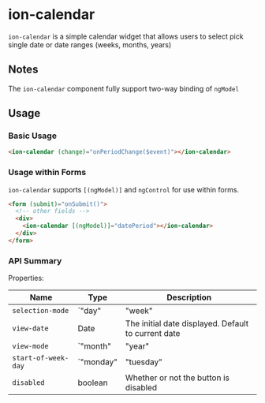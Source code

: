 # ion-calendar

`ion-calendar` is a simple calendar widget that allows users to
select pick single date or date ranges (weeks, months, years)


## Notes

The `ion-calendar` component fully support two-way binding of
`ngModel`


## Usage

### Basic Usage

```html
<ion-calendar (change)="onPeriodChange($event)"></ion-calendar>
```


### Usage within Forms

`ion-calendar` supports `[(ngModel)]` and `ngControl` for use within
forms.

```html
<form (submit)="onSubmit()">
  <!-- other fields -->
  <div>
    <ion-calendar [(ngModel)]="datePeriod"></ion-calendar>
  </div>
</form>
```


### API Summary

Properties:

| Name | Type | Description |
| --- | --- | --- |
| `selection-mode` | `"day" | "week" | "month" | "year"` | The range of dates selected when user clicks on a date
| `view-date` | Date | The initial date displayed. Default to current date
| `view-mode` | `"month" | "year" | "decade"` | The initial view mode. Default to `"month"`
| `start-of-week-day` | `"monday" | "tuesday" | "wednesday" | "thursday" | "friday"| "satudary" | "sunday"` | The first day of week. Default to `"monday"`
| `disabled` | boolean | Whether or not the button is disabled